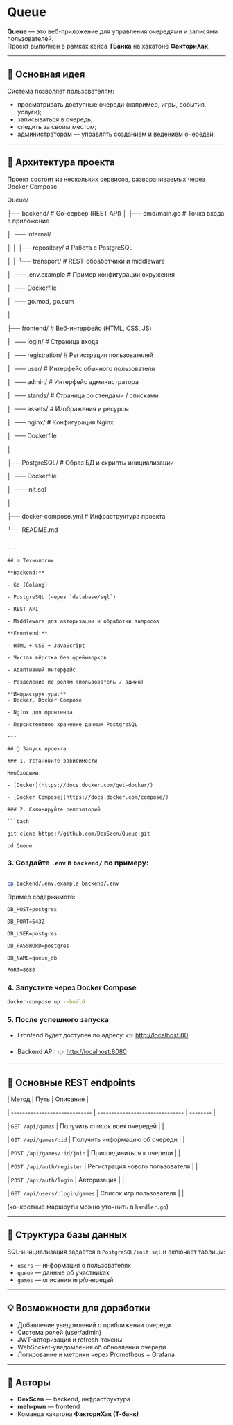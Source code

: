 
# Queue

**Queue** — это веб-приложение для управления очередями и записями пользователей.  
Проект выполнен в рамках кейса **ТБанка** на хакатоне **ФакториХак**.

---

## 🚀 Основная идея

Система позволяет пользователям:
- просматривать доступные очереди (например, игры, события, услуги);
- записываться в очередь;
- следить за своим местом;
- администраторам — управлять созданием и ведением очередей.

---

## 🧩 Архитектура проекта

Проект состоит из нескольких сервисов, разворачиваемых через Docker Compose:


Queue/

├── backend/            # Go-сервер (REST API)
│   ├── cmd/main.go     # Точка входа в приложение

│   ├── internal/

│   │   ├── repository/ # Работа с PostgreSQL

│   │   └── transport/  # REST-обработчики и middleware

│   ├── .env.example    # Пример конфигурации окружения

│   ├── Dockerfile

│   └── go.mod, go.sum

│

├── frontend/           # Веб-интерфейс (HTML, CSS, JS)

│   ├── login/          # Страница входа

│   ├── registration/   # Регистрация пользователей

│   ├── user/           # Интерфейс обычного пользователя

│   ├── admin/          # Интерфейс администратора

│   ├── stands/         # Страница со стендами / списками

│   ├── assets/         # Изображения и ресурсы

│   ├── nginx/          # Конфигурация Nginx

│   └── Dockerfile

│

├── PostgreSQL/         # Образ БД и скрипты инициализации

│   ├── Dockerfile

│   └── init.sql

│

├── docker-compose.yml  # Инфраструктура проекта

└── README.md

````

---

## ⚙️ Технологии

**Backend:**

- Go (Golang)

- PostgreSQL (через `database/sql`)

- REST API

- Middleware для авторизации и обработки запросов

**Frontend:**

- HTML + CSS + JavaScript

- Чистая вёрстка без фреймворков

- Адаптивный интерфейс

- Разделение по ролям (пользователь / админ)

**Инфраструктура:**
- Docker, Docker Compose

- Nginx для фронтенда

- Персистентное хранение данных PostgreSQL

---

## 🐳 Запуск проекта

### 1. Установите зависимости

Необходимы:

- [Docker](https://docs.docker.com/get-docker/)

- [Docker Compose](https://docs.docker.com/compose/)

### 2. Склонируйте репозиторий

```bash

git clone https://github.com/DexScen/Queue.git

cd Queue
````

### 3. Создайте `.env` в `backend/` по примеру:

```bash

cp backend/.env.example backend/.env

```

Пример содержимого:

```
DB_HOST=postgres

DB_PORT=5432

DB_USER=postgres

DB_PASSWORD=postgres

DB_NAME=queue_db

PORT=8080
```

### 4. Запустите через Docker Compose

```bash
docker-compose up --build
```

### 5. После успешного запуска

* Frontend будет доступен по адресу:
  👉 [http://localhost:80](http://localhost:80)
  
* Backend API:
  👉 [http://localhost:8080](http://localhost:8080)

---

## 🔗 Основные REST endpoints

| Метод                         | Путь                            | Описание |

| ----------------------------- | ------------------------------- | -------- |

| `GET /api/games`              | Получить список всех очередей   |          |

| `GET /api/games/:id`          | Получить информацию об очереди  |          |

| `POST /api/games/:id/join`    | Присоединиться к очереди        |          |

| `POST /api/auth/register`     | Регистрация нового пользователя |          |

| `POST /api/auth/login`        | Авторизация                     |          |

| `GET /api/users/:login/games` | Список игр пользователя         |          |

(конкретные маршруты можно уточнить в `handler.go`)

---

## 🧱 Структура базы данных

SQL-инициализация задаётся в `PostgreSQL/init.sql` и включает таблицы:

* `users` — информация о пользователях
* `queue` — данные об участниках
* `games` — описания игр/очередей

---

## 💡 Возможности для доработки

* Добавление уведомлений о приближении очереди
* Система ролей (user/admin)
* JWT-авторизация и refresh-токены
* WebSocket-уведомления об обновлении очереди
* Логирование и метрики через Prometheus + Grafana

---

## 👥 Авторы

* **DexScen** — backend, инфраструктура
* **meh-pwn** — frontend
* Команда хакатона **ФакториХак (Т-банк)**
```
